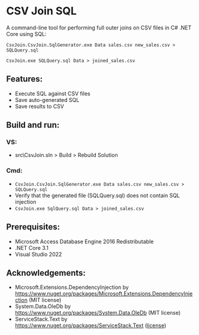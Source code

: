 # CSV Join SQL
A command-line tool for performing full outer joins on CSV files in C# .NET Core using SQL:
```
CsvJoin.CsvJoin.SqlGenerator.exe Data sales.csv new_sales.csv > SQLQuery.sql
```
```
CsvJoin.exe SQLQuery.sql Data > joined_sales.csv
```

## Features:
- Execute SQL against CSV files
- Save auto-generated SQL
- Save results to CSV

## Build and run:
### VS:
- src\CsvJoin.sln > Build > Rebuild Solution
### Cmd:
- `CsvJoin.CsvJoin.SqlGenerator.exe Data sales.csv new_sales.csv > SQLQuery.sql`
- Verify that the generated file (SQLQuery.sql) does not contain SQL injection
- `CsvJoin.exe SqlQuery.sql Data > joined_sales.csv`

## Prerequisites:
- Microsoft Access Database Engine 2016 Redistributable
- .NET Core 3.1
- Visual Studio 2022

## Acknowledgements:
- Microsoft.Extensions.DependencyInjection by https://www.nuget.org/packages/Microsoft.Extensions.DependencyInjection (MIT license)
- System.Data.OleDb by https://www.nuget.org/packages/System.Data.OleDb (MIT license)
- ServiceStack.Text by https://www.nuget.org/packages/ServiceStack.Text ([license](https://github.com/ServiceStack/ServiceStack.Text/blob/master/license.txt))
